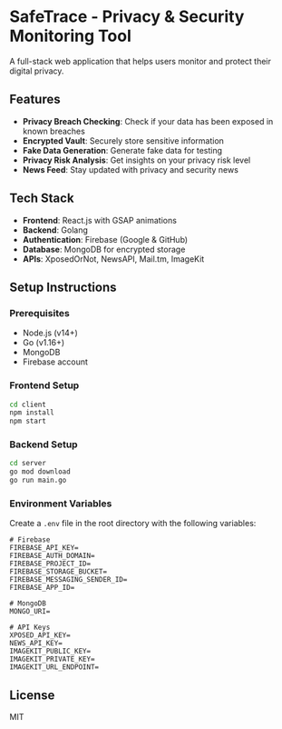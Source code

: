 # SafeTrace - Privacy & Security Monitoring Tool

A full-stack web application that helps users monitor and protect their digital privacy.

## Features

- **Privacy Breach Checking**: Check if your data has been exposed in known breaches
- **Encrypted Vault**: Securely store sensitive information
- **Fake Data Generation**: Generate fake data for testing
- **Privacy Risk Analysis**: Get insights on your privacy risk level
- **News Feed**: Stay updated with privacy and security news

## Tech Stack

- **Frontend**: React.js with GSAP animations
- **Backend**: Golang
- **Authentication**: Firebase (Google & GitHub)
- **Database**: MongoDB for encrypted storage
- **APIs**: XposedOrNot, NewsAPI, Mail.tm, ImageKit

## Setup Instructions

### Prerequisites
- Node.js (v14+)
- Go (v1.16+)
- MongoDB
- Firebase account

### Frontend Setup
```bash
cd client
npm install
npm start
```

### Backend Setup
```bash
cd server
go mod download
go run main.go
```

### Environment Variables
Create a `.env` file in the root directory with the following variables:
```
# Firebase
FIREBASE_API_KEY=
FIREBASE_AUTH_DOMAIN=
FIREBASE_PROJECT_ID=
FIREBASE_STORAGE_BUCKET=
FIREBASE_MESSAGING_SENDER_ID=
FIREBASE_APP_ID=

# MongoDB
MONGO_URI=

# API Keys
XPOSED_API_KEY=
NEWS_API_KEY=
IMAGEKIT_PUBLIC_KEY=
IMAGEKIT_PRIVATE_KEY=
IMAGEKIT_URL_ENDPOINT=
```

## License
MIT 